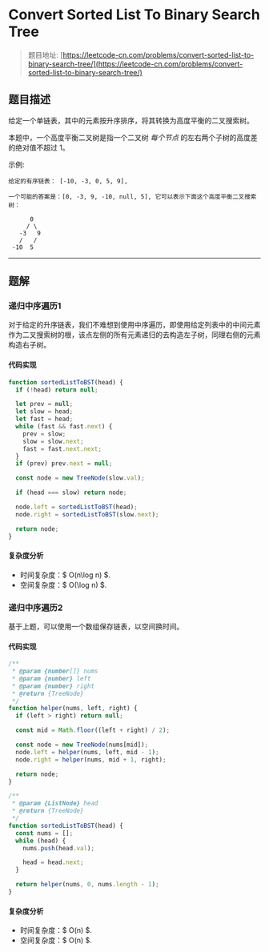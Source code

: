 # Convert Sorted List To Binary Search Tree

> 题目地址: [https://leetcode-cn.com/problems/convert-sorted-list-to-binary-search-tree/](https://leetcode-cn.com/problems/convert-sorted-list-to-binary-search-tree/)

## 题目描述

给定一个单链表，其中的元素按升序排序，将其转换为高度平衡的二叉搜索树。

本题中，一个高度平衡二叉树是指一个二叉树 *每个节点* 的左右两个子树的高度差的绝对值不超过 1。

示例:

```
给定的有序链表： [-10, -3, 0, 5, 9],

一个可能的答案是：[0, -3, 9, -10, null, 5], 它可以表示下面这个高度平衡二叉搜索树：

      0
     / \
   -3   9
   /   /
 -10  5
```

------

## 题解

### 递归中序遍历1

对于给定的升序链表，我们不难想到使用中序遍历，即使用给定列表中的中间元素作为二叉搜索树的根，该点左侧的所有元素递归的去构造左子树，同理右侧的元素构造右子树。

#### 代码实现

```js
function sortedListToBST(head) {
  if (!head) return null;

  let prev = null;
  let slow = head;
  let fast = head;
  while (fast && fast.next) {
    prev = slow;
    slow = slow.next;
    fast = fast.next.next;
  }
  if (prev) prev.next = null;

  const node = new TreeNode(slow.val);

  if (head === slow) return node;

  node.left = sortedListToBST(head);
  node.right = sortedListToBST(slow.next);

  return node;
}
```

#### 复杂度分析

* 时间复杂度：$ O(n\log n) $.
* 空间复杂度：$ O(\log n) $.

### 递归中序遍历2

基于上题，可以使用一个数组保存链表，以空间换时间。

#### 代码实现

```js
/**
 * @param {number[]} nums
 * @param {number} left
 * @param {number} right
 * @return {TreeNode}
 */
function helper(nums, left, right) {
  if (left > right) return null;

  const mid = Math.floor((left + right) / 2);

  const node = new TreeNode(nums[mid]);
  node.left = helper(nums, left, mid - 1);
  node.right = helper(nums, mid + 1, right);

  return node;
}

/**
 * @param {ListNode} head
 * @return {TreeNode}
 */
function sortedListToBST(head) {
  const nums = [];
  while (head) {
    nums.push(head.val);

    head = head.next;
  }

  return helper(nums, 0, nums.length - 1);
}
```

#### 复杂度分析

* 时间复杂度：$ O(n) $.
* 空间复杂度：$ O(n) $.
